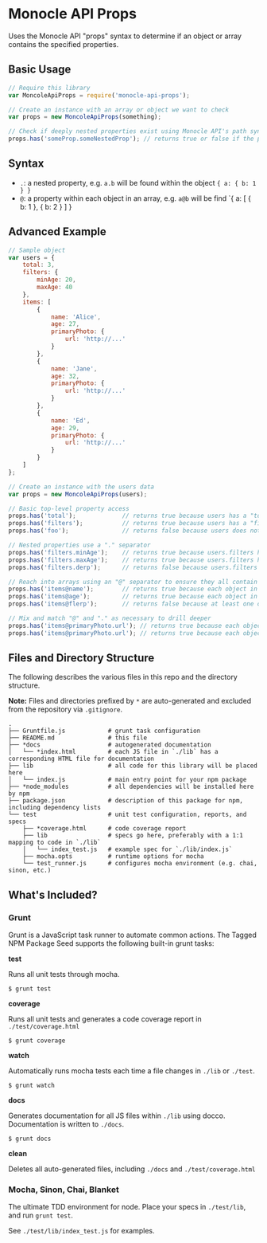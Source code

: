 Monocle API Props
=================

Uses the Monocle API "props" syntax to determine if an object or array contains the specified properties.

## Basic Usage

```js
// Require this library
var MoncoleApiProps = require('monocle-api-props');

// Create an instance with an array or object we want to check
var props = new MoncoleApiProps(something);

// Check if deeply nested properties exist using Monocle API's path syntax
props.has('someProp.someNestedProp'); // returns true or false if the path exists
```

## Syntax

- `.`: a nested property, e.g. `a.b` will be found within the object `{ a: { b: 1 } }`
- `@`: a property within each object in an array, e.g. `a@b` will be find `{ a: [ { b: 1 }, { b: 2 } ] }

## Advanced Example

```js
// Sample object
var users = {
    total: 3,
    filters: {
        minAge: 20,
        maxAge: 40
    },
    items: [
        {
            name: 'Alice',
            age: 27,
            primaryPhoto: {
                url: 'http://...'
            }
        },
        {
            name: 'Jane',
            age: 32,
            primaryPhoto: {
                url: 'http://...'
            }
        },
        {
            name: 'Ed',
            age: 29,
            primaryPhoto: {
                url: 'http://...'
            }
        }
    ]
};

// Create an instance with the users data
var props = new MoncoleApiProps(users);

// Basic top-level property access
props.has('total');             // returns true because users has a "total" property
props.has('filters');           // returns true because users has a "filters" property
props.has('foo');               // returns false because users does not have a "foo" property

// Nested properties use a "." separator
props.has('filters.minAge');    // returns true because users.filters has a "minAge" property
props.has('filters.maxAge');    // returns true because users.filters has a "maxAge" property
props.has('filters.derp');      // returns false because users.filters does not have a "derp" property

// Reach into arrays using an "@" separator to ensure they all contain the specified property
props.has('items@name');        // returns true because each object in the items array has a "name" property
props.has('items@age');         // returns true because each object in the items array has an "age" property
props.has('items@flerp');       // returns false because at least one object in the items array did not have a "flerp" property

// Mix and match "@" and "." as necessary to drill deeper
props.has('items@primaryPhoto.url'); // returns true because each object in the "items" array has a "primaryPhoto" object with a "url" property.
props.has('items@primaryPhoto.url'); // returns true because each object in the "items" array has a "primaryPhoto" object with a "url" property.
```

## Files and Directory Structure

The following describes the various files in this repo and the directory structure.

**Note:** Files and directories prefixed by `*` are auto-generated and excluded from the
repository via `.gitignore`.

    .
    ├── Gruntfile.js            # grunt task configuration
    ├── README.md               # this file
    ├── *docs                   # autogenerated documentation
    │   └── *index.html         # each JS file in `./lib` has a corresponding HTML file for documentation
    ├── lib                     # all code for this library will be placed here
    │   └── index.js            # main entry point for your npm package
    ├── *node_modules           # all dependencies will be installed here by npm
    ├── package.json            # description of this package for npm, including dependency lists
    └── test                    # unit test configuration, reports, and specs
        ├── *coverage.html      # code coverage report
        ├── lib                 # specs go here, preferably with a 1:1 mapping to code in `./lib`
        │   └── index_test.js   # example spec for `./lib/index.js`
        ├── mocha.opts          # runtime options for mocha
        └── test_runner.js      # configures mocha environment (e.g. chai, sinon, etc.)

## What's Included?

### Grunt

Grunt is a JavaScript task runner to automate common actions. The Tagged NPM Package Seed
supports the following built-in grunt tasks:

**test**

Runs all unit tests through mocha.

    $ grunt test

**coverage**

Runs all unit tests and generates a code coverage report in `./test/coverage.html`

    $ grunt coverage

**watch**

Automatically runs mocha tests each time a file changes in `./lib` or `./test`.

    $ grunt watch

**docs**

Generates documentation for all JS files within `./lib` using docco. Documentation is
written to `./docs`.

    $ grunt docs

**clean**

Deletes all auto-generated files, including `./docs` and `./test/coverage.html`

### Mocha, Sinon, Chai, Blanket

The ultimate TDD environment for node. Place your specs in `./test/lib`, and run `grunt test`.

See `./test/lib/index_test.js` for examples.
